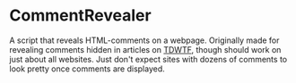 # CommentRevealer

A script that reveals HTML-comments on a webpage. Originally made for revealing comments hidden in articles on [TDWTF](https://thedailywtf.com/), though should work on just about all websites. Just don't expect sites with dozens of comments to look pretty once comments are displayed.

